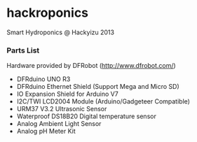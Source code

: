 hackroponics
============

Smart Hydroponics @ Hackyizu 2013


### Parts List
Hardware provided by DFRobot (http://www.dfrobot.com/)

- DFRduino UNO R3
- DFRduino Ethernet Shield (Support Mega and Micro SD)
- IO Expansion Shield for Arduino V7
- I2C/TWI LCD2004 Module (Arduino/Gadgeteer Compatible)
- URM37 V3.2 Ultrasonic Sensor
- Waterproof DS18B20 Digital temperature sensor
- Analog Ambient Light Sensor
- Analog pH Meter Kit
